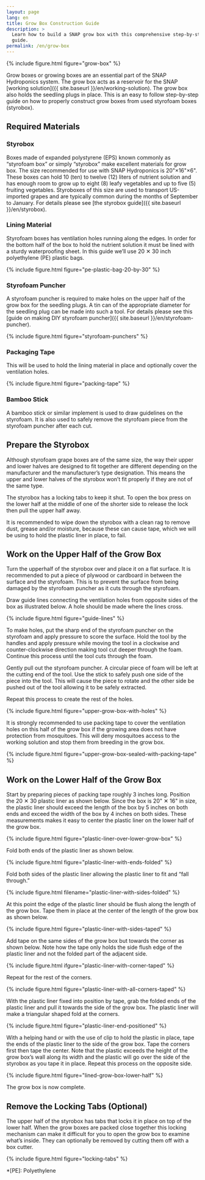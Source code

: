 ```yaml
---
layout: page
lang: en
title: Grow Box Construction Guide
description: >
  Learn how to build a SNAP grow box with this comprehensive step-by-step
  guide.
permalink: /en/grow-box
---
```


{% include figure.html figure="grow-box" %}

Grow boxes or growing boxes are an essential part of the SNAP Hydroponics
system. The grow box acts as a reservoir for the SNAP
[working solution]({{ site.baseurl }}/en/working-solution). The grow box also holds
the seedling plugs in place. This is an easy to follow step-by-step guide
on how to properly construct grow boxes from used styrofoam boxes (styrobox).

## Required Materials

### Styrobox

Boxes made of expanded polystyrene (EPS) known commonly as “styrofoam box” or
simply “styrobox” make excellent materials for grow box. The size recommended
for use with SNAP Hydroponics is 20"×16"×6". These boxes can hold 10 (ten)
to twelve (12) liters of nutrient solution and has enough room to grow up to
eight (8) leafy vegetables and up to five (5) fruiting vegetables. Styroboxes
of this size are used to transport US-imported grapes and are typically common
during the months of September to January. For details please see
[the styrobox guide]({{ site.baseurl }}/en/styrobox).

### Lining Material

Styrofoam boxes has ventilation holes running along the edges. In order for the
bottom half of the box to hold the nutrient solution it must be lined with a
sturdy waterproofing sheet. In this guide we’ll use 20 ✕ 30 inch polyethylene
(PE) plastic bags.


{% include figure.html figure="pe-plastic-bag-20-by-30" %}

### Styrofoam Puncher

A styrofoam puncher is required to make holes on the upper half of the grow box
for the seedling plugs. A tin can of the appropriate diameter for the seedling
plug can be made into such a tool. For details please see this
[guide on making DIY styrofoam puncher]({{ site.baseurl }}/en/styrofoam-puncher).

{% include figure.html figure="styrofoam-punchers" %}

### Packaging Tape

This will be used to hold the lining material in place and optionally cover the
ventilation holes.

{% include figure.html figure="packing-tape" %}

### Bamboo Stick

A bamboo stick or similar implement is used to draw guidelines on the styrofoam.
It is also used to safely remove the styrofoam piece from the styrofoam puncher
after each cut.

## Prepare the Styrobox

Although styrofoam grape boxes are of the same size, the way their upper and
lower halves are designed to fit together are different depending on the
manufacturer and the manufacturer’s type designation. This means the upper and
lower halves of the styrobox won’t fit properly if they are not of the same type.

The styrobox has a locking tabs to keep it shut. To open the box press on the
lower half at the middle of one of the shorter side to release the lock then
pull the upper half away.

It is recommended to wipe down the styrobox with a clean rag to remove dust,
grease and/or moisture, because these can cause tape, which we will be using
to hold the plastic liner in place, to fail.

## Work on the Upper Half of the Grow Box

Turn the upperhalf of the styrobox over and place it on a flat surface. It is 
recommended to put a piece of plywood or cardboard in between the surface and
the styrofoam. This is to prevent the surface from being damaged by the
styrofoam puncher as it cuts through the styrofoam.

Draw guide lines connecting the ventilation holes from opposite sides of the
box as illustrated below. A hole should be made where the lines cross.


{% include figure.html figure="guide-lines" %}

To make holes, put the sharp end of the styrofoam puncher on the styrofoam and
apply pressure to score the surface. Hold the tool by the handles and apply
pressure while moving the tool in a clockwise and counter-clockwise direction 
making tool cut deeper through the foam. Continue this process until the tool
cuts through the foam.


Gently pull out the styrofoam puncher. A circular piece of foam will be left
at the cutting end of the tool. Use the stick to safely push one side of the
piece into the tool. This will cause the piece to rotate and the other side be
pushed out of the tool allowing it to be safely extracted.

Repeat this process to create the rest of the holes.


{% include figure.html figure="upper-grow-box-with-holes" %}

It is strongly recommended to use packing tape to cover the ventilation holes
on this half of the grow box if the growing area does not have protection from
mosquitoes. This will deny mosquitoes access to the working solution and stop
them from breeding in the grow box.


{% include figure.html figure="upper-grow-box-sealed-with-packing-tape" %}

## Work on the Lower Half of the Grow Box

Start by preparing pieces of packing tape roughly 3 inches long. Position the
20 ✕ 30 plastic liner as shown below. Since the box is 20" ✕ 16" in size, the
plastic liner should exceed the length of the box by 5 inches on both ends and
exceed the width of the box by 4 inches on both sides. These measurements makes
it easy to center the plastic liner on the lower half of the grow box.

{% include figure.html figure="plastic-liner-over-lower-grow-box" %}

Fold both ends of the plastic liner as shown below.

{% include figure.html figure="plastic-liner-with-ends-folded" %}

Fold both sides of the plastic liner allowing the plastic liner to fit and “fall
through.”

{% include figure.html filename="plastic-liner-with-sides-folded" %}

At this point the edge of the plastic liner should be flush along the length of
the grow box. Tape them in place at the center of the length of the grow box as
shown below.

{% include figure.html figure="plastic-liner-with-sides-taped" %}

Add tape on the same sides of the grow box but towards the corner as shown below.
Note how the tape only holds the side flush edge of the plastic liner and not the
folded part of the adjacent side.


{% include figure.html ifgure="plastic-liner-with-corner-taped" %}

Repeat for the rest of the corners.

{% include figure.html figure="plastic-liner-with-all-corners-taped" %}

With the plastic liner fixed into position by tape, grab the folded ends of the
plastic liner and pull it towards the side of the grow box. The plastic liner
will make a triangular shaped fold at the corners.

{% include figure.html figure="plastic-liner-end-positioned" %}

With a helping hand or with the use of clip to hold the plastic in place, tape
the ends of the plastic liner to the side of the grow box. Tape the corners
first then tape the center. Note that the plastic exceeds the height of the grow
box’s wall along its width and the plastic will go over the side of the styrobox
as you tape it in place. Repeat this process on the opposite side.


{% include figure.html figure="lined-grow-box-lower-half" %}

The grow box is now complete.

## Remove the Locking Tabs (Optional)

The upper half of the styrobox has tabs that locks it in place on top of the
lower half. When the grow boxes are packed close together this locking mechanism
can make it difficult for you to open the grow box to examine what’s inside.
They can optionally be removed by cutting them off with a box cutter.

{% include figure.html figure="locking-tabs" %}

*[PE]: Polyethylene
